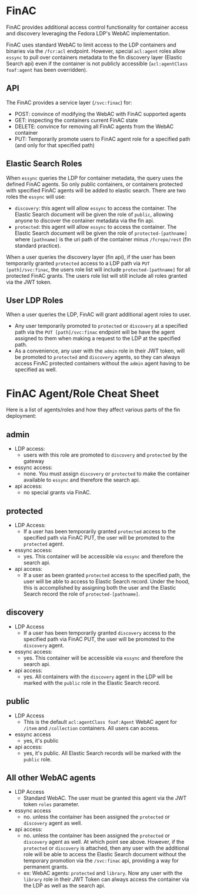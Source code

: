 # FinAC

FinAC provides additional access control functionality for container access and discovery leveraging the Fedora LDP's WebAC implementation.

FinAC uses standard WebAC to limit access to the LDP containers and binaries via the `/fcr:acl` endpoint.  However, special `acl:agent` roles allow `essync` to pull over containers metadata to the fin discovery layer (Elastic Search api) even if the container is not publicly accessible (`acl:agentClass foaf:agent` has been overridden).

## API

The FinAC provides a service layer (`/svc:finac`) for:

 - POST: convince of modifying the WebAC with FinAC supported agents
 - GET: inspecting the containers current FinAC state
 - DELETE: convince for removing all FinAC agents from the WebAC container
 - PUT: Temporarily promote users to FinAC agent role for a specified path (and only for that specified path)

## Elastic Search Roles  

When `essync` queries the LDP for container metadata, the query uses the defined FinAC agents.  So only public containers, or containers protected with specified FinAC agents will be added to elastic search.  There are two roles the `essync` will use:

 - `discovery`: this agent will allow `essync` to access the container.  The Elastic Search document will be given the role of `public`, allowing anyone to discover the container metadata via the fin api.
 - `protected`: this agent will allow `essync` to access the container.  The Elastic Search document will be given the role of `protected-[pathname]` where `[pathname]` is the uri path of the container minus `/fcrepo/rest` (fin standard practice).

When a user queries the discovery layer (fin api), if the user has been temporarily granted `protected` access to a LDP path via `PUT [path]/svc:finac`, the users role list will include `protected-[pathname]` for all protected FinAC grants.  The users role list will still include all roles granted via the JWT token.

## User LDP Roles

When a user queries the LDP, FinAC will grant additional agent roles to user.

 - Any user temporarily promoted to `protected` or `discovery` at a specified path via the `PUT [path]/svc:finac` endpoint will be have the agent assigned to them when making a request to the LDP at the specified path.
 - As a convenience, any user with the `admin` role in their JWT token, will be promoted to `protected` and `discovery` agents, so they can always access FinAC protected containers without the `admin` agent having to be specified as well.

# FinAC Agent/Role Cheat Sheet

Here is a list of agents/roles and how they affect various parts of the fin deployment:

## admin

- LDP access:
  - users with this role are promoted to `discovery` and `protected` by the gateway
- essync access:
  - none.  You must assign `discovery` or `protected` to make the container available to `essync` and therefore the search api.
- api access:
  - no special grants via FinAC.

## protected

- LDP Access:
  - If a user has been temporarily granted `protected` access to the specified path via FinAC PUT, the user will be promoted to the `protected` agent.
- essync access:
  - yes.  This container will be accessible via `essync` and therefore the search api.
- api access:
  - If a user as been granted `protected` access to the specified path, the user will be able to access to Elastic Search record.  Under the hood, this is accomplished by assigning both the user and the Elastic Search record the role of `protected-[pathname]`.

## discovery

- LDP Access
  - If a user has been temporarily granted `discovery` access to the specified path via FinAC PUT, the user will be promoted to the `discovery` agent.
- essync access:
  - yes.  This container will be accessible via `essync` and therefore the search api.
- api access:
  - yes.  All containers with the `discovery` agent in the LDP will be marked with the `public` role in the Elastic Search record.

## public

- LDP Access
  - This is the default `acl:agentClass foaf:Agent` WebAC agent for `/item` and `/collection` containers. All users can access.
- essync access
  - yes, it's public
- api access:
  - yes, it's public.  All Elastic Search records will be marked with the `public` role.

## All other WebAC agents

- LDP Access
  - Standard WebAC.  The user must be granted this agent via the JWT token `roles` parameter.
- essync access
  - no.  unless the container has been assigned the `protected` or `discovery` agent as well.
- api access:
  - no.  unless the container has been assigned the `protected` or `discovery` agent as well.  At which point see above.  However, if the `protected` or `discovery` is attached, then any user with the additional role will be able to access the Elastic Search document without the temporary promotion via the `/svc:finac` api, providing a way for permanent grants.
   - ex: WebAC agents: `protected` and `library`.  Now any user with the `library` role in their JWT Token can always access the container via the LDP as well as the search api.

